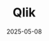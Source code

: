 ---  
layout: startup_page  
title: "Qlik"  
id: "qlik.com"  
permalink: "/qlikqlik.com05082025/"  
website: "https://www.qlik.com/us"  
funding_round: "Minority Investment"  
funding_amount: ""  
investors: "Abu Dhabi Investment Authority (ADIA), Thoma Bravo, a select group of institutional investors"  
about: "Qlik is a global leader in data integration, data quality, analytics, and AI. The company helps organizations turn raw data into trusted insights and proactive decisions through a unified platform that integrates data, analytics, and governance, enabling enterprises to scale AI initiatives with confidence."  
markets: "Data Integration, Data Quality, Analytics, AI, Big Data, Business Intelligence, Data Management, Data Visualization, SaaS, Software, Web Development"  
hq: "King of Prussia, Pennsylvania, United States"  
founded_year: "1993"  
linkedin: "https://www.linkedin.com/company/qlik"  
twitter: "https://twitter.com/qlik"  
instagram: ""  
facebook: "https://www.facebook.com/qlik/"  
crunchbase: "https://www.crunchbase.com/organization/qlik-technologies"  
pitchbook: "https://pitchbook.com/profiles/company/43017-58"  

date_display: "08-May-2025"  
date: "2025-05-08"

# SEO Optimization  
meta_title: "Qlik - Minority Investment"  
meta_description: "Qlik, Qlik is a global leader in data integration, data quality, analytics, and AI. The company helps organizations turn raw data into trusted insights and ..."  
meta_keywords: "Qlik, Data Integration, Data Quality, Analytics, AI, Big Data, Business Intelligence, Data Management, Data Visualization, SaaS, Software, Web Development, Minority Investment funding"  
canonical_url: "https://startup.projectstartups.com/qlikqlik.com05082025/"  
---